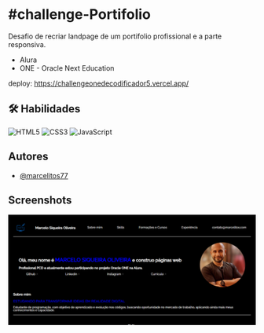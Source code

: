 # #challenge-Portifolio

Desafio de recriar landpage de um portifolio profissional e a parte responsiva. 

- Alura
- ONE - Oracle  Next Education

deploy: https://challengeonedecodificador5.vercel.app/

## 🛠 Habilidades
![HTML5](https://img.shields.io/badge/html5-%23E34F26.svg?style=for-the-badge&logo=html5&logoColor=white)
![CSS3](https://img.shields.io/badge/css3-%231572B6.svg?style=for-the-badge&logo=css3&logoColor=white)
![JavaScript](https://img.shields.io/badge/javascript-%23323330.svg?style=for-the-badge&logo=javascript&logoColor=%23F7DF1E) 

## Autores

- [@marcelitos77](https://www.github.com/marcelitos77)

## Screenshots

![App Screenshot](https://github.com/Marcelitos77/Challenge-Portifolio/blob/main/git.png)
